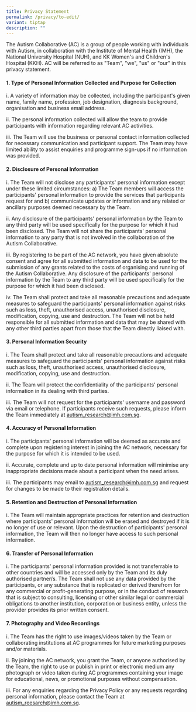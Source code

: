 ```yaml
---
title: Privacy Statement
permalink: /privacy/to-edit/
variant: tiptap
description: ""
---
```

<p>The Autism Collaborative (AC) is a group of people working with individuals
with Autism, in collaboration with the Institute of Mental Health (IMH),
the National University Hospital (NUH), and KK Women's and Children's Hospital
(KKH). AC will be referred to as "Team", "we", "us" or "our" in this privacy
statement.</p>
<h4>1. Type of Personal Information Collected and Purpose for Collection</h4>
<p>i. A variety of information may be collected, including the participant's
given name, family name, profession, job designation, diagnosis background,
organisation and business email address.</p>
<p>ii. The personal information collected will allow the team to provide
participants with information regarding relevant AC activities.</p>
<p>iii. The Team will use the business or personal contact information collected
for necessary communication and participant support. The Team may have
limited ability to assist enquiries and programme sign-ups if no information
was provided.</p>
<h4>2. Disclosure of Personal Information</h4>
<p>i. The Team will not disclose any participants' personal information except
under these limited circumstances: a) The Team members will access the
participants' personal information to provide the services that participants
request for and b) communicate updates or information and any related or
ancillary purposes deemed necessary by the Team.</p>
<p>ii. Any disclosure of the participants' personal information by the Team
to any third party will be used specifically for the purpose for which
it had been disclosed. The Team will not share the participants' personal
information to any party that is not involved in the collaboration of the
Autism Collaborative.</p>
<p>iii. By registering to be part of the AC network, you have given absolute
consent and agree for all submitted information and data to be used for
the submission of any grants related to the costs of organising and running
of the Autism Collaborative. Any disclosure of the participants' personal
information by the Team to any third party will be used specifically for
the purpose for which it had been disclosed.</p>
<p>iv. The Team shall protect and take all reasonable precautions and adequate
measures to safeguard the participants' personal information against risks
such as loss, theft, unauthorised access, unauthorised disclosure, modification,
copying, use and destruction. The Team will not be held responsible for
all submitted information and data that may be shared with any other third
parties apart from those that the Team directly liaised with.</p>
<h4>3. Personal Information Security</h4>
<p>i. The Team shall protect and take all reasonable precautions and adequate
measures to safeguard the participants' personal information against risks
such as loss, theft, unauthorised access, unauthorised disclosure, modification,
copying, use and destruction.</p>
<p>ii. The Team will protect the confidentiality of the participants' personal
information in its dealing with third parties.</p>
<p>iii. The Team will not request for the participants' username and password
via email or telephone. If participants receive such requests, please inform
the Team immediately at <a href="mailto:autism_research@imh.com.sg" rel="noopener noreferrer nofollow" target="_blank">autism_research@imh.com.sg</a>.</p>
<h4>4. Accuracy of Personal Information</h4>
<p>i. The participants' personal information will be deemed as accurate and
complete upon registering interest in joining the AC network, necessary
for the purpose for which it is intended to be used.</p>
<p>ii. Accurate, complete and up to date personal information will minimise
any inappropriate decisions made about a participant when the need arises.</p>
<p>iii. The participants may email to <a href="mailto:autism_research@imh.com.sg" rel="noopener noreferrer nofollow" target="_blank">autism_research@imh.com.sg</a> and
request for changes to be made to their registration details.</p>
<h4>5. Retention and Destruction of Personal Information</h4>
<p>i. The Team will maintain appropriate practices for retention and destruction
where participants' personal information will be erased and destroyed if
it is no longer of use or relevant. Upon the destruction of participants'
personal information, the Team will then no longer have access to such
personal information.</p>
<h4>6. Transfer of Personal Information</h4>
<p>i. The participants' personal information provided is not transferrable
to other countries and will be accessed only by the Team and its duly authorised
partner/s. The Team shall not use any data provided by the participants,
or any substance that is replicated or derived therefrom for any commercial
or profit-generating purpose, or in the conduct of research that is subject
to consulting, licensing or other similar legal or commercial obligations
to another institution, corporation or business entity, unless the provider
provides its prior written consent.</p>
<h4>7. Photography and Video Recordings</h4>
<p>i. The Team has the right to use images/videos taken by the Team or collaborating
institutions at AC programmes for future marketing purposes and/or materials.</p>
<p>ii. By joining the AC network, you grant the Team, or anyone authorised
by the Team, the right to use or publish in print or electronic medium
any photograph or video taken during AC programmes containing your image
for educational, news, or promotional purposes without compensation.</p>
<p>iii. For any enquiries regarding the Privacy Policy or any requests regarding
personal information, please contact the Team at <a href="mailto:autism_reesarch@imh.com.sg" rel="noopener noreferrer nofollow" target="_blank">autism_reesarch@imh.com.sg</a>.</p>
<p></p>